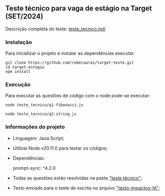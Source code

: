 ## Teste técnico para vaga de estágio na Target (SET/2024)

Descrição completa do teste: [teste_tecnico.md](teste_tecnico.md);

### Instalação

Para inicializar o projeto e instalar as dependências executar:

    git clone https://github.com/rebecaaras/target-teste.git
    cd target-estagio
    npm install

### Execução

Para executar as questões de código com o node pode-se executar:

    node teste_tecnico/q1-fibonacci.js

    node teste_tecnico/q2-string.js


### Informações do projeto 

- Linguagem: Java Script;

- Utilizei Node v20.11.0 para testar os códigos;

- Dependências: 
    
    prompt-sync: ^4.2.0

- Todas as questões estão resolvidas na pasta ["teste técnico"]("teste_tecnico");

- Texto enviado para o teste de escrita no arquivo ["texto-impactos-IA"](texto-impactos-IA.md);
